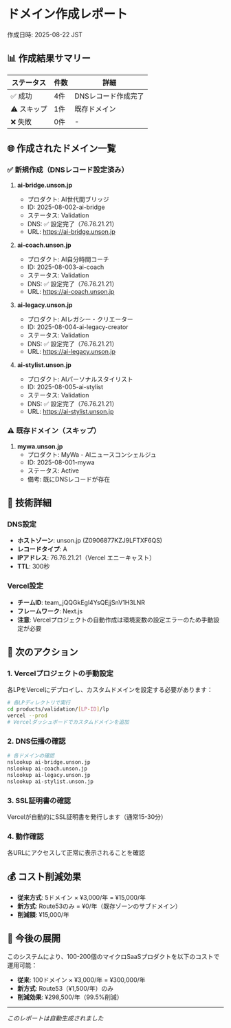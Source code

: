 # ドメイン作成レポート

作成日時: 2025-08-22 JST

## 📊 作成結果サマリー

| ステータス | 件数 | 詳細 |
|---------|-----|-----|
| ✅ 成功 | 4件 | DNSレコード作成完了 |
| ⚠️ スキップ | 1件 | 既存ドメイン |
| ❌ 失敗 | 0件 | - |

## 🌐 作成されたドメイン一覧

### ✅ 新規作成（DNSレコード設定済み）

1. **ai-bridge.unson.jp**
   - プロダクト: AI世代間ブリッジ
   - ID: 2025-08-002-ai-bridge
   - ステータス: Validation
   - DNS: ✅ 設定完了（76.76.21.21）
   - URL: https://ai-bridge.unson.jp

2. **ai-coach.unson.jp**
   - プロダクト: AI自分時間コーチ
   - ID: 2025-08-003-ai-coach
   - ステータス: Validation
   - DNS: ✅ 設定完了（76.76.21.21）
   - URL: https://ai-coach.unson.jp

3. **ai-legacy.unson.jp**
   - プロダクト: AIレガシー・クリエーター
   - ID: 2025-08-004-ai-legacy-creator
   - ステータス: Validation
   - DNS: ✅ 設定完了（76.76.21.21）
   - URL: https://ai-legacy.unson.jp

4. **ai-stylist.unson.jp**
   - プロダクト: AIパーソナルスタイリスト
   - ID: 2025-08-005-ai-stylist
   - ステータス: Validation
   - DNS: ✅ 設定完了（76.76.21.21）
   - URL: https://ai-stylist.unson.jp

### ⚠️ 既存ドメイン（スキップ）

1. **mywa.unson.jp**
   - プロダクト: MyWa - AIニュースコンシェルジュ
   - ID: 2025-08-001-mywa
   - ステータス: Active
   - 備考: 既にDNSレコードが存在

## 🔧 技術詳細

### DNS設定
- **ホストゾーン**: unson.jp (Z0906877KZJ9LFTXF6QS)
- **レコードタイプ**: A
- **IPアドレス**: 76.76.21.21（Vercel エニーキャスト）
- **TTL**: 300秒

### Vercel設定
- **チームID**: team_jQQGkEgl4YsQEjjSnV1H3LNR
- **フレームワーク**: Next.js
- **注意**: Vercelプロジェクトの自動作成は環境変数の設定エラーのため手動設定が必要

## 📝 次のアクション

### 1. Vercelプロジェクトの手動設定
各LPをVercelにデプロイし、カスタムドメインを設定する必要があります：

```bash
# 各LPディレクトリで実行
cd products/validation/[LP-ID]/lp
vercel --prod
# Vercelダッシュボードでカスタムドメインを追加
```

### 2. DNS伝播の確認
```bash
# 各ドメインの確認
nslookup ai-bridge.unson.jp
nslookup ai-coach.unson.jp
nslookup ai-legacy.unson.jp
nslookup ai-stylist.unson.jp
```

### 3. SSL証明書の確認
Vercelが自動的にSSL証明書を発行します（通常15-30分）

### 4. 動作確認
各URLにアクセスして正常に表示されることを確認

## 💰 コスト削減効果

- **従来方式**: 5ドメイン × ¥3,000/年 = ¥15,000/年
- **新方式**: Route53のみ = ¥0/年（既存ゾーンのサブドメイン）
- **削減額**: ¥15,000/年

## 🚀 今後の展開

このシステムにより、100-200個のマイクロSaaSプロダクトを以下のコストで運用可能：
- **従来**: 100ドメイン × ¥3,000/年 = ¥300,000/年
- **新方式**: Route53（¥1,500/年）のみ
- **削減効果**: ¥298,500/年（99.5%削減）

---

*このレポートは自動生成されました*